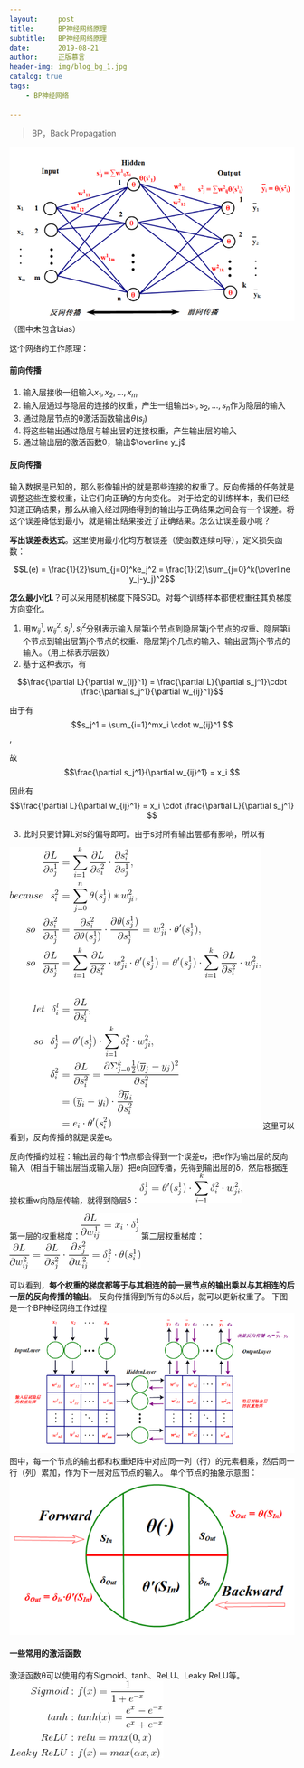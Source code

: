 ```yaml
---
layout:     post
title:      BP神经网络原理
subtitle:   BP神经网络原理
date:       2019-08-21
author:     正版慕言
header-img: img/blog_bg_1.jpg
catalog: true
tags:
    - BP神经网络

---
```


> BP，Back Propagation 

![590fa20f4fcede1b5fa2141563dc337c.png](/img/Journal/BP/一个单隐层BP网络.png)
（图中未包含bias）

这个网络的工作原理：

#### 前向传播
1. 输入层接收一组输入$x_1, x_2, ..., x_m$
2. 输入层通过与隐层的连接的权重，产生一组输出$s_1, s_2, ..., s_n$作为隐层的输入
3. 通过隐层节点的θ激活函数输出$\theta(s_j)$
4. 将这些输出通过隐层与输出层的连接权重，产生输出层的输入
5. 通过输出层的激活函数θ，输出$\overline y_j$

#### 反向传播
输入数据是已知的，那么影像输出的就是那些连接的权重了。反向传播的任务就是调整这些连接权重，让它们向正确的方向变化。
对于给定的训练样本，我们已经知道正确结果，那么从输入经过网络得到的输出与正确结果之间会有一个误差。将这个误差降低到最小，就是输出结果接近了正确结果。怎么让误差最小呢？

**写出误差表达式**。这里使用最小化均方根误差（使函数连续可导），定义损失函数：

$$L(e) = \frac{1}{2}\sum_{j=0}^ke_j^2 = \frac{1}{2}\sum_{j=0}^k(\overline y_j-y_j)^2$$

**怎么最小化L**？可以采用随机梯度下降SGD。对每个训练样本都使权重往其负梯度方向变化。
1. 用$w_{ij}^1, w_{ij}^2, s_j^1, s_j^2$分别表示输入层第i个节点到隐层第j个节点的权重、隐层第i个节点到输出层第j个节点的权重、隐层第j个几点的输入、输出层第j个节点的输入。（用上标表示层数）
2. 基于这种表示，有

$$\frac{\partial L}{\partial w_{ij}^1} = \frac{\partial L}{\partial s_j^1}\cdot \frac{\partial s_j^1}{\partial w_{ij}^1}$$

由于有$$s_j^1 = \sum_{i=1}^mx_i \cdot w_{ij}^1 $$,

故$$\frac{\partial s_j^1}{\partial w_{ij}^1} = x_i $$

因此有$$\frac{\partial L}{\partial w_{ij}^1} = x_i \cdot \frac{\partial L}{\partial s_j^1} $$

3. 此时只要计算L对s的偏导即可。由于s对所有输出层都有影响，所以有

![ca2a8f370e2a521e663312365a42c6d3.gif](/img/Journal/BP/反向传播e.gif)
这里可以看到，反向传播的就是误差e。

反向传播的过程：输出层的每个节点都会得到一个误差e，把e作为输出层的反向输入（相当于输出层当成输入层）把e向回传播，先得到输出层的δ，然后根据连接权重w向隐层传输，就得到隐层δ：![827fed6553b13fb190b01819523a9621.gif](/img/Journal/BP/隐层δ.gif)

第一层的权重梯度：![75fe6ebcf0ec65d720d27f81df84b9ea.gif](/img/Journal/BP/第一层权重梯度.gif)
第二层权重梯度：![8c27882090e7e99203a9c64a5ef8d378.gif](/img/Journal/BP/第二层权重梯度.gif)

可以看到，**每个权重的梯度都等于与其相连的前一层节点的输出乘以与其相连的后一层的反向传播的输出**。
反向传播得到所有的δ以后，就可以更新权重了。
下图是一个BP神经网络工作过程
![7e27959b73b46780dfb3a635fa1d188c.png](/img/Journal/BP/BP神经网络工作过程.png)
图中，每一个节点的输出都和权重矩阵中对应同一列（行）的元素相乘，然后同一行（列）累加，作为下一层对应节点的输入。
单个节点的抽象示意图：
![714237a8ea053b9bea599632ddb42871.png](/img/Journal/BP/单个节点的抽象.png)

#### 一些常用的激活函数
激活函数θ可以使用的有Sigmoid、tanh、ReLU、Leaky ReLU等。
![667175ea0691284be0df3587d6297a09.gif](/img/Journal/BP/常用激活函数.gif)
